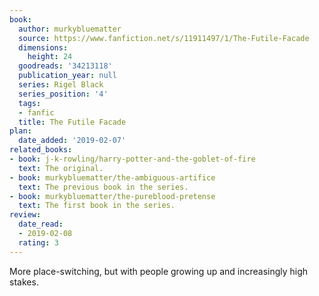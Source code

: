 ```yaml
---
book:
  author: murkybluematter
  source: https://www.fanfiction.net/s/11911497/1/The-Futile-Facade
  dimensions:
    height: 24
  goodreads: '34213118'
  publication_year: null
  series: Rigel Black
  series_position: '4'
  tags:
  - fanfic
  title: The Futile Facade
plan:
  date_added: '2019-02-07'
related_books:
- book: j-k-rowling/harry-potter-and-the-goblet-of-fire
  text: The original.
- book: murkybluematter/the-ambiguous-artifice
  text: The previous book in the series.
- book: murkybluematter/the-pureblood-pretense
  text: The first book in the series.
review:
  date_read:
  - 2019-02-08
  rating: 3
---
```


More place-switching, but with people growing up and increasingly high stakes.
